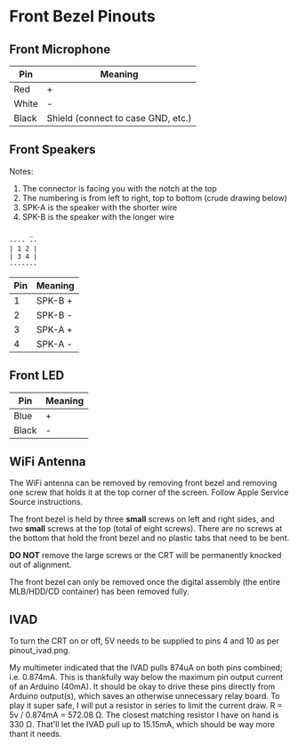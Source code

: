 # Front Bezel Pinouts

## Front Microphone

|Pin|Meaning|
|-|-|
|Red|+|
|White|-|
|Black|Shield (connect to case GND, etc.)|

## Front Speakers

Notes:
1. The connector is facing you with the notch at the top
1. The numbering is from left to right, top to bottom (crude drawing below)
1. SPK-A is the speaker with the shorter wire
1. SPK-B is the speaker with the longer wire

```
     _
---- --
| 1 2 |
| 3 4 |
-------
```

|Pin|Meaning|
|-|-|
|1 |SPK-B +|
|2 |SPK-B -|
|3|SPK-A +|
|4|SPK-A -|


## Front LED

|Pin|Meaning|
|-|-|
|Blue|+|
|Black|-|

## WiFi Antenna

The WiFi antenna can be removed by removing front bezel and removing one screw that holds it at the top corner of the screen. Follow Apple Service Source instructions.

The front bezel is held by three __small__ screws on left and right sides, and two __small__ screws at the top (total of eight screws). There are no screws at the bottom that hold the front bezel and no plastic tabs that need to be bent.

**DO NOT** remove the large screws or the CRT will be permanently knocked out of alignment.

The front bezel can only be removed once the digital assembly (the entire MLB/HDD/CD container) has been removed fully.

## IVAD

To turn the CRT on or off, 5V needs to be supplied to pins 4 and 10 as per pinout_ivad.png.

My multimeter indicated that the IVAD pulls 874uA on both pins combined; i.e. 0.874mA. This is thankfully way below the maximum pin output current of an Arduino (40mA). It should be okay to drive these pins directly from Arduino output(s), which saves an otherwise unnecessary relay board. To play it super safe, I will put a resistor in series to limit the current draw. R = 5v / 0.874mA = 572.08 Ω. The closest matching resistor I have on hand is 330 Ω. That'll let the IVAD pull up to 15.15mA, which should be way more thant it needs.